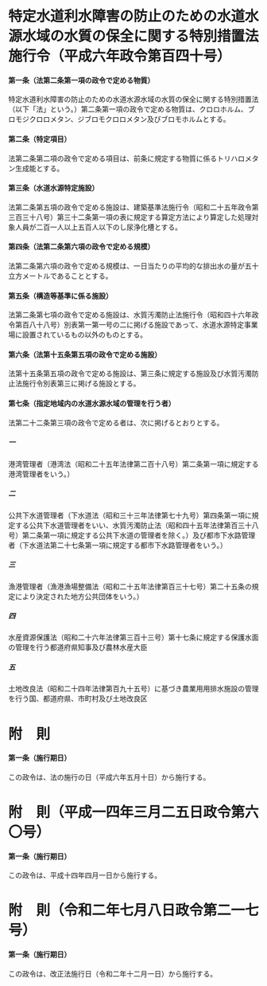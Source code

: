 # 特定水道利水障害の防止のための水道水源水域の水質の保全に関する特別措置法施行令（平成六年政令第百四十号）
#### 第一条（法第二条第一項の政令で定める物質）
特定水道利水障害の防止のための水道水源水域の水質の保全に関する特別措置法（以下「法」という。）第二条第一項の政令で定める物質は、クロロホルム、ブロモジクロロメタン、ジブロモクロロメタン及びブロモホルムとする。
#### 第二条（特定項目）
法第二条第二項の政令で定める項目は、前条に規定する物質に係るトリハロメタン生成能とする。
#### 第三条（水道水源特定施設）
法第二条第五項の政令で定める施設は、建築基準法施行令（昭和二十五年政令第三百三十八号）第三十二条第一項の表に規定する算定方法により算定した処理対象人員が二百一人以上五百人以下のし尿浄化槽とする。
#### 第四条（法第二条第六項の政令で定める規模）
法第二条第六項の政令で定める規模は、一日当たりの平均的な排出水の量が五十立方メートルであることとする。
#### 第五条（構造等基準に係る施設）
法第二条第七項の政令で定める施設は、水質汚濁防止法施行令（昭和四十六年政令第百八十八号）別表第一第一号の二に掲げる施設であって、水道水源特定事業場に設置されているもの以外のものとする。
#### 第六条（法第十五条第五項の政令で定める施設）
法第十五条第五項の政令で定める施設は、第三条に規定する施設及び水質汚濁防止法施行令別表第三に掲げる施設とする。
#### 第七条（指定地域内の水道水源水域の管理を行う者）
法第二十二条第三項の政令で定める者は、次に掲げるとおりとする。
##### 一
港湾管理者（港湾法（昭和二十五年法律第二百十八号）第二条第一項に規定する港湾管理者をいう。）
##### 二
公共下水道管理者（下水道法（昭和三十三年法律第七十九号）第四条第一項に規定する公共下水道管理者をいい、水質汚濁防止法（昭和四十五年法律第百三十八号）第二条第一項に規定する公共下水道の管理者を除く。）及び都市下水路管理者（下水道法第二十七条第一項に規定する都市下水路管理者をいう。）
##### 三
漁港管理者（漁港漁場整備法（昭和二十五年法律第百三十七号）第二十五条の規定により決定された地方公共団体をいう。）
##### 四
水産資源保護法（昭和二十六年法律第三百十三号）第十七条に規定する保護水面の管理を行う都道府県知事及び農林水産大臣
##### 五
土地改良法（昭和二十四年法律第百九十五号）に基づき農業用用排水施設の管理を行う国、都道府県、市町村及び土地改良区
# 附　則
#### 第一条（施行期日）
この政令は、法の施行の日（平成六年五月十日）から施行する。
# 附　則（平成一四年三月二五日政令第六〇号）
#### 第一条（施行期日）
この政令は、平成十四年四月一日から施行する。
# 附　則（令和二年七月八日政令第二一七号）
#### 第一条（施行期日）
この政令は、改正法施行日（令和二年十二月一日）から施行する。
